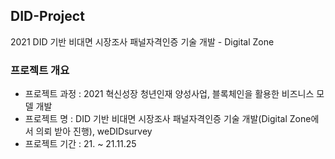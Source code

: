 ## DID-Project

2021 DID 기반 비대면 시장조사 패널자격인증 기술 개발 - Digital Zone
### 프로젝트 개요

- 프로젝트 과정 : 2021 혁신성장 청년인재 양성사업, 블록체인을 활용한 비즈니스 모델 개발
- 프로젝트 명 : DID 기반 비대면 시장조사 패널자격인증 기술 개발(Digital Zone에서 의뢰 받아 진행), weDIDsurvey
- 프로젝트 기간 : 21. ~ 21.11.25

